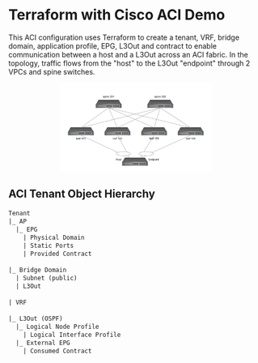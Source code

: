 # Terraform with Cisco ACI Demo
This ACI configuration uses Terraform to create a tenant, VRF, bridge domain, application profile, EPG, L3Out and contract to enable communication between a host and a L3Out across an ACI fabric. In the topology, traffic flows from the "host" to the L3Out "endpoint" through 2 VPCs and spine switches. 
<p align="center">
<img src="imgs/topology.png" alt= "" width="60%" height="60%">
</p>

## ACI Tenant Object Hierarchy
```
Tenant
|_ AP
  |_ EPG
    | Physical Domain
    | Static Ports
    | Provided Contract
    
|_ Bridge Domain
  | Subnet (public)
  | L3Out
  
| VRF

|_ L3Out (OSPF)
  |_ Logical Node Profile
    | Logical Interface Profile
  |_ External EPG
    | Consumed Contract
```
